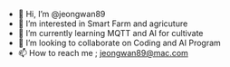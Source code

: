 - 👋 Hi, I’m @jeongwan89
- 👀 I’m interested in Smart Farm and agricuture
- 🌱 I’m currently learning MQTT and AI for cultivate
- 💞️ I’m looking to collaborate on Coding and AI Program
- 📫 How to reach me ; jeongwan89@mac.com

<!---
jeongwan89/jeongwan89 is a ✨ special ✨ repository because its `README.md` (this file) appears on your GitHub profile.
You can click the Preview link to take a look at your changes.
--->
